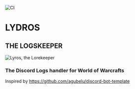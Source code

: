 ![CI](https://github.com/benftwc/lydros-bot/workflows/CI/badge.svg)
# LYDROS
## THE LOGSKEEPER

![Lyros, the Lorekeeper](https://i.imgur.com/VA1mFiX.jpg)

### The Discord Logs handler for World of Warcrafts

Inspired by https://github.com/agubelu/discord-bot-template
